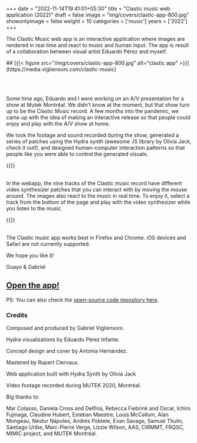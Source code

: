 +++
date = "2022-11-14T19:41:01+05:30"
title = "Clastic music web application (2022)"
draft = false
image = "img/covers/clastic-app-800.jpg"
showonlyimage = false
weight = 10
categories = ['music']
years = ['2022']
+++


The Clastic Music web app is an interactive application where images are rendered in real time and react to music and human input. The app is result of a collaboration between visual artist Eduardo Pérez and myself. 

<!--more-->## [{{< figure src="/img/covers/clastic-app-800.jpg" alt="clastic app" >}}](https://media.vigliensoni.com/clastic-music)


<br><br>



Some time ago, Eduardo and I  were working on an A/V presentation for a show at Mutek Montréal. We didn't know at the moment, but that show turn up to be the Clastic Music record. A few months into the pandemic, we came up with the idea of making an interactive release so that people could enjoy and play with the A/V show at home.

We took the footage and sound recorded during the show, generated a series of patches using the Hydra synth (awesome JS library by Olivia Jack, check it out!), and designed human-computer interaction patterns so that people like you were able to control the generated visuals.

{{<youtube id="uz3YEbMRJdg" class="vertical-video" >}}
<br><br>





In the webapp, the nine tracks of the Clastic music record have different video synthesizer patches that you can interact with by moving the mouse around. The images also react to the music in real time. To enjoy it, select a track from the bottom of the page and play with the video synthesizer while you listen to the music.

{{<youtube id="BKRrDy6LiMI" class="vertical-video" >}}
<br><br>

The Clastic music app works best in Firefox and Chrome. iOS devices and Safari are not currently supported.

We hope you like it!

Guayo & Gabriel

## [Open the app!](https://media.vigliensoni.com/clastic-music)

PS: You can also check the [open-source code repository here](https://github.com/vigliensoni/clastic-music-app).


### Credits

Composed and produced by Gabriel Vigliensoni. 

Hydra visualizations by Eduardo Pérez Infante. 

Concept design and cover by Antonia Hernández. 

Mastered by Rupert Clervaux.

Web application built with Hydra Synth by Olivia Jack

Video footage recorded during MUTEK 2020, Montréal.

Big thanks to:

Mar Colasso, Daniela Cross and Delfina, Rebecca Fiebrink and Oscar, Ichiro Fujinaga, Claudine Hubert, Esteban Maestre, Louis McCallum, Alan Mongeau, Néstor Nápoles, Andrés Poblete, Evan Savage, Samuel Thulin, Santiago Uribe, Marc-Pierre Verge, Lizzie Wilson, AAS, CIRMMT, FRQSC, MIMIC project, and MUTEK Montréal.



<!-- {{< youtube 2058681707>}} -->

<br/><br/>


